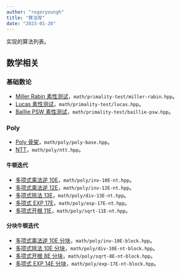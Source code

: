 ```yaml
---
author: "rogeryoungh"
title: "算法库"
date: "2023-01-20"
---
```


实现的算法列表。

## 数学相关

### 基础数论

- [Miller Rabin 素性测试](../math/primality-test/miller-rabin)，`math/primality-test/miller-rabin.hpp`。
- [Lucas 素性测试](../math/primality-test/lucas)，`math/primality-test/lucas.hpp`。
- [Baillie PSW 素性测试](../math/primality-test/baillie-psw)，`math/primality-test/baillie-psw.hpp`。

### Poly

- [Poly 骨架](../math/poly/poly)，`math/poly/poly-base.hpp`。
- [NTT](../math/poly/ntt)，`math/poly/ntt.hpp`。

#### 牛顿迭代

- [多项式乘法逆 10E](../math/poly/inv-10e-nt)，`math/poly/inv-10E-nt.hpp`。
- [多项式乘法逆 12E](../math/poly/inv-12e-nt)，`math/poly/inv-12E-nt.hpp`。
- [多项式除法 13E](../math/poly/div-13e-nt)，`math/poly/div-13E-nt.hpp`。
- [多项式 EXP 17E](../math/poly/exp-17e-nt)，`math/poly/exp-17E-nt.hpp`。
- [多项式开根 11E](../math/poly/sqrt-11e-nt)，`math/poly/sqrt-11E-nt.hpp`。

#### 分块牛顿迭代

- [多项式乘法逆 10E 分块](../math/poly/inv-10e-nt-block)，`math/poly/inv-10E-block.hpp`。
- [多项式除法 10E 分块](../math/poly/div-10e-nt-block)，`math/poly/div-10E-nt-block.hpp`。
- [多项式开根 8E 分块](../math/poly/sqrt-8e-nt-block)，`math/poly/sqrt-8E-nt-block.hpp`。
- [多项式 EXP 14E 分块](../math/poly/exp-14e-nt-block)，`math/poly/exp-17E-nt-block.hpp`。
